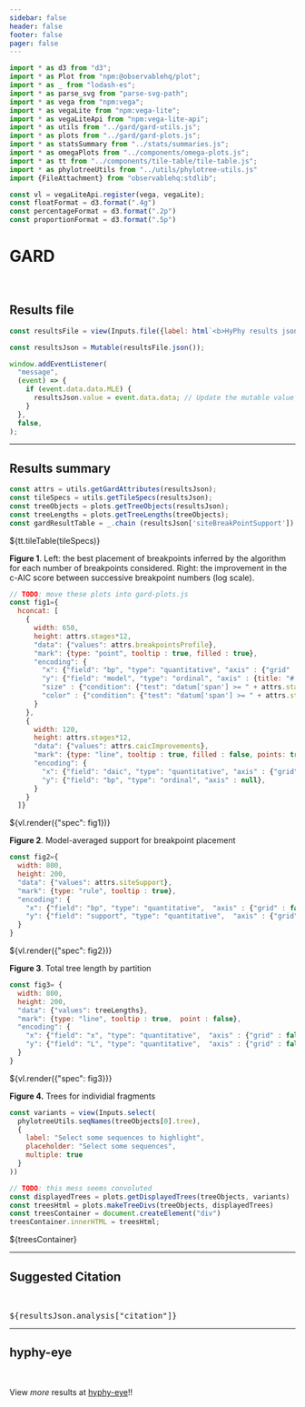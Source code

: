```yaml
---
sidebar: false
header: false
footer: false
pager: false
---
```


```js
import * as d3 from "d3";
import * as Plot from "npm:@observablehq/plot";
import * as _ from "lodash-es";
import * as parse_svg from "parse-svg-path";
import * as vega from "npm:vega";
import * as vegaLite from "npm:vega-lite";
import * as vegaLiteApi from "npm:vega-lite-api";
import * as utils from "../gard/gard-utils.js";
import * as plots from "../gard/gard-plots.js";
import * as statsSummary from "../stats/summaries.js";
import * as omegaPlots from "../components/omega-plots.js";
import * as tt from "../components/tile-table/tile-table.js";
import * as phylotreeUtils from "../utils/phylotree-utils.js"
import {FileAttachment} from "observablehq:stdlib";
```

```js
const vl = vegaLiteApi.register(vega, vegaLite);
const floatFormat = d3.format(".4g")
const percentageFormat = d3.format(".2p")
const proportionFormat = d3.format(".5p")
```

# GARD
<br>

## Results file

```js
const resultsFile = view(Inputs.file({label: html`<b>HyPhy results json:</b>`, accept: ".json", required: true}));
```

```js
const resultsJson = Mutable(resultsFile.json());
```

```js
window.addEventListener(
  "message",
  (event) => {
    if (event.data.data.MLE) {
      resultsJson.value = event.data.data; // Update the mutable value
    }
  },
  false,
);
```
<hr>

## Results summary

```js
const attrs = utils.getGardAttributes(resultsJson);
const tileSpecs = utils.getTileSpecs(resultsJson);
const treeObjects = plots.getTreeObjects(resultsJson);
const treeLengths = plots.getTreeLengths(treeObjects);
const gardResultTable = _.chain (resultsJson['siteBreakPointSupport']).toPairs().map ((d)=>{return {'site' : +d[0], 'support' : d[1]}}).value();
```

<div>${tt.tileTable(tileSpecs)}</div>

**Figure 1**. Left: the best placement of breakpoints inferred by the algorithm for each number of breakpoints considered. Right: the improvement in the c-AIC score between successive breakpoint numbers (log scale).

```js
// TODO: move these plots into gard-plots.js
const fig1={
  hconcat: [
    {
      width: 650,
      height: attrs.stages*12,
      "data": {"values": attrs.breakpointsProfile},
      "mark": {type: "point", tooltip : true, filled : true},
      "encoding": {
        "x": {"field": "bp", "type": "quantitative", "axis" : {"grid" : false, "title" : "Coordinate"}},
        "y": {"field": "model", "type": "ordinal", "axis" : {title: "# breakpoints"}},
        "size" : {"condition": {"test": "datum['span'] >= " + attrs.stages/2, "value": "64"}, "value": "16"},
        "color" : {"condition": {"test": "datum['span'] >= " + attrs.stages/2, "value": "firebrick"}, "value": "gray"}
      }
    },
    {
      width: 120,
      height: attrs.stages*12,
      "data": {"values": attrs.caicImprovements},
      "mark": {type: "line", tooltip : true, filled : false, points: true},
      "encoding": {
        "x": {"field": "daic", "type": "quantitative", "axis" : {"grid" : false, "title" : "Delta c-AIC"}, scale : {"type" : "log"}},
        "y": {"field": "bp", "type": "ordinal", "axis" : null},
      }
    }
  ]}
```
<div>${vl.render({"spec": fig1})}</div>

**Figure 2**. Model-averaged support for breakpoint placement

```js
const fig2={
  width: 800,
  height: 200,
  "data": {"values": attrs.siteSupport},
  "mark": {type: "rule", tooltip : true},
  "encoding": {
    "x": {"field": "bp", "type": "quantitative",  "axis" : {"grid" : false, title : "coordinate"}},
    "y": {"field": "support", "type": "quantitative",  "axis" : {"grid" : false, title : "Model averaged support"}},
  }
}
```
<div>${vl.render({"spec": fig2})}</div>

**Figure 3**. Total tree length by partition

```js
const fig3= {
  width: 800,
  height: 200,
  "data": {"values": treeLengths},
  "mark": {type: "line", tooltip : true,  point : false},
  "encoding": {
    "x": {"field": "x", "type": "quantitative",  "axis" : {"grid" : false, title : "Coordinate"}},
    "y": {"field": "L", "type": "quantitative",  "axis" : {"grid" : false, title : "Total tree length"}, "scale" : {"type" :"sqrt"}},
  }
}
```
<div>${vl.render({"spec": fig3})}</div>

**Figure 4.** Trees for individial fragments

```js
const variants = view(Inputs.select(
  phylotreeUtils.seqNames(treeObjects[0].tree),
  {
    label: "Select some sequences to highlight",
    placeholder: "Select some sequences",
    multiple: true
  }
))
```

```js
// TODO: this mess seems convoluted
const displayedTrees = plots.getDisplayedTrees(treeObjects, variants)
const treesHtml = plots.makeTreeDivs(treeObjects, displayedTrees)
const treesContainer = document.createElement("div")
treesContainer.innerHTML = treesHtml;
```
<link rel=stylesheet href='https://cdn.jsdelivr.net/npm/phylotree@0.1/phylotree.css'>
<div>${treesContainer}</div>

<hr>

## Suggested Citation

<br>
<p><tt>${resultsJson.analysis["citation"]}</tt></p>

<hr>

## hyphy-eye

<br>

View _more_ results at [hyphy-eye](/)!!